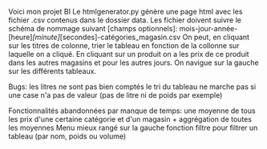 Voici mon projet BI
Le htmlgenerator.py génère une page html avec les fichier .csv contenus dans le dossier data. Les fichier doivent suivre le schéma de nommage suivant [champs optionnels]: mois-jour-année-[heure]_[minute]_[secondes]-catégories_magasin.csv
On peut, en cliquant sur les titres de colonne, trier le tableau en fonction de la collonne sur laquelle on a cliqué.
En cliquant sur un produit on a les prix de ce produit dans les autres magasins et pour les autres jours.
On navigue sur la gauche sur les différents tableaux.

Bugs:
	les litres ne sont pas bien comptés
	le tri du tableau ne marche pas si une case n'a pas de valeur (pas de litre ni de poids par exemple)

Fonctionnalités abandonnées par manque de temps:
	une moyenne de tous les prix d'une certaine catégorie et d'un magasin + aggrégation de toutes les moyennes
	Menu mieux rangé sur la gauche
	fonction filtre pour filtrer un tableau (par nom, poids ou volume)
